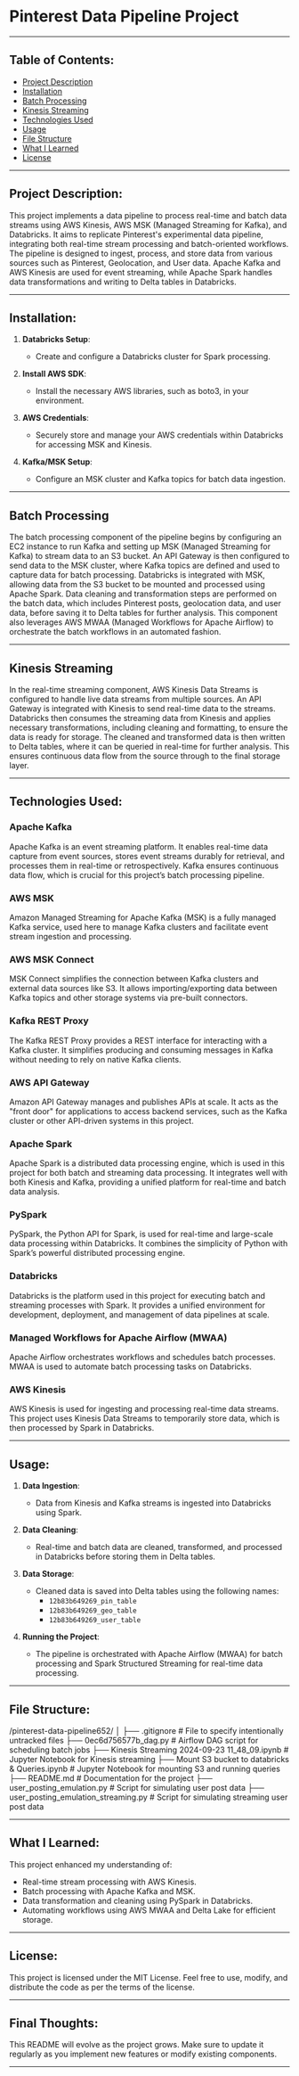 
# Pinterest Data Pipeline Project

---

## Table of Contents:
- [Project Description](#project-description)
- [Installation](#installation)
- [Batch Processing](#batch-processing)
- [Kinesis Streaming](#kinesis-streaming)
- [Technologies Used](#technologies-used)
- [Usage](#usage)
- [File Structure](#file-structure)
- [What I Learned](#what-i-learned)
- [License](#license)

---

## Project Description:
This project implements a data pipeline to process real-time and batch data streams using AWS Kinesis, AWS MSK (Managed Streaming for Kafka), and Databricks. It aims to replicate Pinterest's experimental data pipeline, integrating both real-time stream processing and batch-oriented workflows. The pipeline is designed to ingest, process, and store data from various sources such as Pinterest, Geolocation, and User data. Apache Kafka and AWS Kinesis are used for event streaming, while Apache Spark handles data transformations and writing to Delta tables in Databricks.

---

## Installation:

1. **Databricks Setup**:
   - Create and configure a Databricks cluster for Spark processing.

2. **Install AWS SDK**:
   - Install the necessary AWS libraries, such as boto3, in your environment.

3. **AWS Credentials**:
   - Securely store and manage your AWS credentials within Databricks for accessing MSK and Kinesis.

4. **Kafka/MSK Setup**:
   - Configure an MSK cluster and Kafka topics for batch data ingestion.

---

## Batch Processing

The batch processing component of the pipeline begins by configuring an EC2 instance to run Kafka and setting up MSK (Managed Streaming for Kafka) to stream data to an S3 bucket. An API Gateway is then configured to send data to the MSK cluster, where Kafka topics are defined and used to capture data for batch processing. Databricks is integrated with MSK, allowing data from the S3 bucket to be mounted and processed using Apache Spark. Data cleaning and transformation steps are performed on the batch data, which includes Pinterest posts, geolocation data, and user data, before saving it to Delta tables for further analysis. This component also leverages AWS MWAA (Managed Workflows for Apache Airflow) to orchestrate the batch workflows in an automated fashion.

---

## Kinesis Streaming

In the real-time streaming component, AWS Kinesis Data Streams is configured to handle live data streams from multiple sources. An API Gateway is integrated with Kinesis to send real-time data to the streams. Databricks then consumes the streaming data from Kinesis and applies necessary transformations, including cleaning and formatting, to ensure the data is ready for storage. The cleaned and transformed data is then written to Delta tables, where it can be queried in real-time for further analysis. This ensures continuous data flow from the source through to the final storage layer.

---
## Technologies Used:

### Apache Kafka
Apache Kafka is an event streaming platform. It enables real-time data capture from event sources, stores event streams durably for retrieval, and processes them in real-time or retrospectively. Kafka ensures continuous data flow, which is crucial for this project’s batch processing pipeline.

### AWS MSK
Amazon Managed Streaming for Apache Kafka (MSK) is a fully managed Kafka service, used here to manage Kafka clusters and facilitate event stream ingestion and processing.

### AWS MSK Connect
MSK Connect simplifies the connection between Kafka clusters and external data sources like S3. It allows importing/exporting data between Kafka topics and other storage systems via pre-built connectors.

### Kafka REST Proxy
The Kafka REST Proxy provides a REST interface for interacting with a Kafka cluster. It simplifies producing and consuming messages in Kafka without needing to rely on native Kafka clients.

### AWS API Gateway
Amazon API Gateway manages and publishes APIs at scale. It acts as the "front door" for applications to access backend services, such as the Kafka cluster or other API-driven systems in this project.

### Apache Spark
Apache Spark is a distributed data processing engine, which is used in this project for both batch and streaming data processing. It integrates well with both Kinesis and Kafka, providing a unified platform for real-time and batch data analysis.

### PySpark
PySpark, the Python API for Spark, is used for real-time and large-scale data processing within Databricks. It combines the simplicity of Python with Spark’s powerful distributed processing engine.

### Databricks
Databricks is the platform used in this project for executing batch and streaming processes with Spark. It provides a unified environment for development, deployment, and management of data pipelines at scale.

### Managed Workflows for Apache Airflow (MWAA)
Apache Airflow orchestrates workflows and schedules batch processes. MWAA is used to automate batch processing tasks on Databricks.

### AWS Kinesis
AWS Kinesis is used for ingesting and processing real-time data streams. This project uses Kinesis Data Streams to temporarily store data, which is then processed by Spark in Databricks.

---

## Usage:

1. **Data Ingestion**:
   - Data from Kinesis and Kafka streams is ingested into Databricks using Spark.
   
2. **Data Cleaning**:
   - Real-time and batch data are cleaned, transformed, and processed in Databricks before storing them in Delta tables.

3. **Data Storage**:
   - Cleaned data is saved into Delta tables using the following names:
     - `12b83b649269_pin_table`
     - `12b83b649269_geo_table`
     - `12b83b649269_user_table`

4. **Running the Project**:
   - The pipeline is orchestrated with Apache Airflow (MWAA) for batch processing and Spark Structured Streaming for real-time data processing.

---

## File Structure:

/pinterest-data-pipeline652/ │ ├── .gitignore # File to specify intentionally untracked files ├── 0ec6d756577b_dag.py # Airflow DAG script for scheduling batch jobs ├── Kinesis Streaming 2024-09-23 11_48_09.ipynb # Jupyter Notebook for Kinesis streaming ├── Mount S3 bucket to databricks & Queries.ipynb # Jupyter Notebook for mounting S3 and running queries ├── README.md # Documentation for the project ├── user_posting_emulation.py # Script for simulating user post data ├── user_posting_emulation_streaming.py # Script for simulating streaming user post data

---

## What I Learned:
This project enhanced my understanding of:
- Real-time stream processing with AWS Kinesis.
- Batch processing with Apache Kafka and MSK.
- Data transformation and cleaning using PySpark in Databricks.
- Automating workflows using AWS MWAA and Delta Lake for efficient storage.

---

## License:
This project is licensed under the MIT License. Feel free to use, modify, and distribute the code as per the terms of the license.

---

## Final Thoughts:
This README will evolve as the project grows. Make sure to update it regularly as you implement new features or modify existing components.

---
